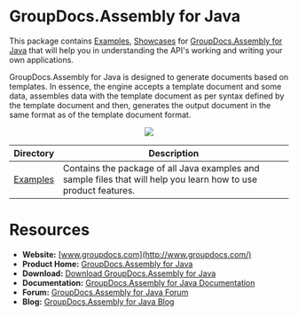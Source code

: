 # GroupDocs.Assembly for Java

This package contains [Examples](https://github.com/groupdocs-assembly/GroupDocs.Assembly-for-Java/tree/master/Examples), [Showcases](https://github.com/groupdocs-assembly/GroupDocs.Assembly-for-Java/tree/master/Showcases) for [GroupDocs.Assembly for Java](#) that will help you in understanding the API's working and writing your own applications.

GroupDocs.Assembly for Java is designed to generate documents based on templates. In essence, the engine accepts a template document and some data, assembles data with the template document as per syntax defined by the template document and then, generates the output document in the same format as of the template document format.

<p align="center">

  <a title="Download complete GroupDocs.Assembly for Java source code" href="https://github.com/groupdocs-assembly/GroupDocs.Assembly-for-Java/archive/master.zip">
	<img src="https://raw.github.com/AsposeExamples/java-examples-dashboard/master/images/downloadZip-Button-Large.png" />
  </a>
</p>

Directory | Description
--------- | -----------
[Examples](https://github.com/groupdocs-assembly/GroupDocs.Assembly-for-Java/tree/master/Examples)  | Contains the package of all Java examples and sample files that will help you learn how to use product features. 

#  Resources

+ **Website:** [www.groupdocs.com](http://www.groupdocs.com/)
+ **Product Home:** [GroupDocs.Assembly for Java](https://www.groupdocs.com/products/assembly/java)
+ **Download:** [Download GroupDocs.Assembly for Java](https://downloads.groupdocs.com/assembly/java)
+ **Documentation:** [GroupDocs.Assembly for Java Documentation](https://docs.groupdocs.com/display/assemblyjava/Home)
+ **Forum:** [GroupDocs.Assembly for Java Forum](https://forum.groupdocs.com/c/assembly)
+ **Blog:** [GroupDocs.Assembly for Java Blog](https://blog.groupdocs.com/category/groupdocs-assembly-product-family/)
